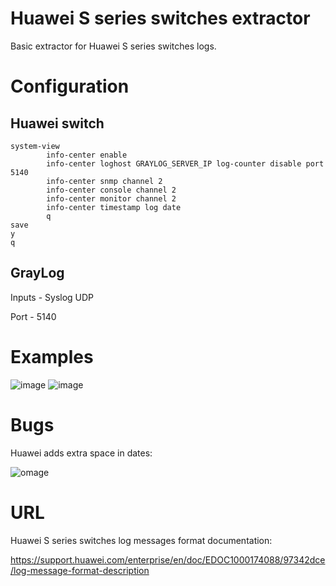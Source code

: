 # Huawei S series switches extractor
Basic extractor for Huawei S series switches logs.

# Configuration

## Huawei switch

```
system-view
        info-center enable
        info-center loghost GRAYLOG_SERVER_IP log-counter disable port 5140
        info-center snmp channel 2
        info-center console channel 2
        info-center monitor channel 2
        info-center timestamp log date
        q
save
y
q
```

## GrayLog

Inputs - Syslog UDP

Port - 5140

# Examples
![image](https://github.com/volodinaleksey/GrayLog-Huawei-S-series-switches-extractor/assets/82817077/9f073707-c035-4ee8-9439-a3b2cdfc0cf8)
![image](https://github.com/volodinaleksey/GrayLog-Huawei-S-series-switches-extractor/assets/82817077/8dab50cc-32b6-45a6-8af1-456797e8e8ad)

# Bugs

Huawei adds extra space in dates:

![omage](https://github.com/volodinaleksey/GrayLog-Huawei-S-series-switches-extractor/assets/82817077/6ce048b8-8a75-463c-bc18-e86330a27c2d)


# URL
Huawei S series switches log messages format documentation:

https://support.huawei.com/enterprise/en/doc/EDOC1000174088/97342dce/log-message-format-description
